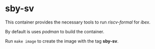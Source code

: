 # sby-sv

This container provides the necessary tools to run *riscv-formal* for *ibex*.

By default is uses *podman* to build the container.

Run `make image` to create the image with the tag **sby-sv**.
